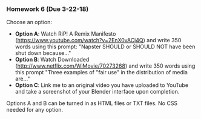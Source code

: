 ### Homework 6 (Due 3-22-18)

Choose an option:

* **Option A**: Watch RiP! A Remix Manifesto (https://www.youtube.com/watch?v=2EnX0vACj4Q) and write 350 words using this prompt: "Napster SHOULD or SHOULD NOT have been shut down because..."
* **Option B**: Watch Downloaded (http://www.netflix.com/WiMovie/70273268) and write 350 words using this prompt "Three examples of "fair use" in the distribution of media are..."
* **Option C**: Link me to an original video you have uploaded to YouTube and take a screenshot of
your Blender interface upon completion.

Options A and B can be turned in as HTML files or TXT files.  No CSS needed for any option.

